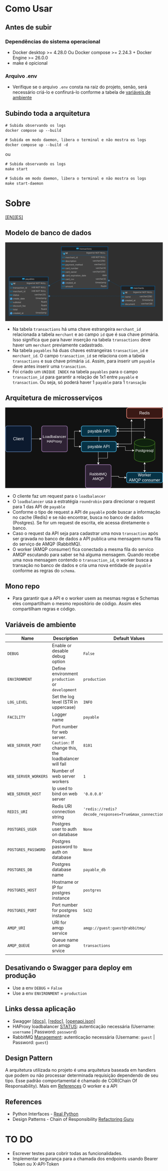 # Como Usar
## Antes de subir
### Dependências do sistema operacional
 - Docker desktop >= 4.28.0 Ou Docker compose >= 2.24.3 + Docker Engine >= 26.0.0
 - make é opicional
### Arquivo .env
 - Verifique se o arquivo `.env` consta na raiz do projeto, senão, será necessário criá-lo e confirurá-lo conforme a tabela de [variáveis de ambiente](#variáveis-de-ambiente)

## Subindo toda a arquitetura
```shell
# Subida observando os logs
docker compose up --build
```
```shell
# Subida em modo daemon, libera o terminal e não mostra os logs
docker compose up --build -d
```
ou
```shell
# Subida observando os logs
make start
```
```shell
# Subida em modo daemon, libera o terminal e não mostra os logs
make start-daemon
```

# Sobre
[[EN]](docs/README.EN.md)[[ES]](docs/README.ES.md)
## Modelo de banco de dados
![Database Diagram](docs/images/database_diagram.png#center)
- Na tabela `transactions` há uma chave estrangeira `merchant_id` relacionada a tabela `merchant` e ao campo `id` que é sua chave primária. Isso significa que para haver inserção na tabela `transactions` deve haver um `merchant` previamente cadastrado.
- Na tabela `payables` há duas chaves estrangeiras `transaction_id` e `merchant_id`. O campo `transaction_id` se relaciona com a tabela `transactions` e sua chave primária `id`. Assim, para inserir um `payable` deve antes inserir uma `transaction`.
- Foi criado um `UNIQUE INDEX` na tabela `payables` para o campo `transaction_id` para garantir a relação de 1x1 entre `payable` e `transaction`. Ou seja, só poderá haver 1 `payable` para 1 `transação`

## Arquitetura de microsserviços
![Microservices architecture](docs/images/arquitetura_payables.png#center)
- O cliente faz um request para o `loadbalancer`
- O `loadbalancer` usa a estratégia `roundrobin` para direcionar o request para 1 das API de `payable`
- Conforme o tipo de request a API de `payable` pode buscar a informação no cache (Redis) e se não encontrar, busca no banco de dados (Postgres). Se for um request de escrita, ele acessa diretamente o banco.
- Caso o request da API seja para cadastrar uma nova `transaction` após ser gravada no banco de dados a API publica uma mensagem numa fila do serviço de AMQP (RabbitMQ).
- O worker (AMQP consumer) fica conectado a mesma fila do servico AMQP escutando para saber se há alguma mensagem. Quando recebe uma nova mensagem contendo o `transaction_id`, o worker busca a transação no banco de dados e cria uma nova entidade de `payable` conforme as regras do `schema`.

## Mono repo
- Para garantir que a API e o worker usem as mesmas regras e Schemas eles compartilham o mesmo repositório de código. Assim eles compartilham regras e código.

## Variáveis de ambiente

| Name                 | Description                                      | Default Values |
| -------------------- | ------------------------------------------------ | -------------- |
| `DEBUG`              | Enable or desable debug option                   | `False`        |
| `ENVIRONMENT`        | Define environment `production` or `development` | `production`   |
| `LOG_LEVEL`          | Set the log level (STR in uppercase)             | `INFO`         |
| `FACILITY`           | Logger name                                      | `payable `     |
| `WEB_SERVER_PORT`    | Port number for web server. `Caution:` If change this, the loadbalancer will fail | `8101`         |
| `WEB_SERVER_WORKERS` | Number of web server workers                     | `1`            |
| `WEB_SERVER_HOST`    | Ip used to bind on web server                    | `'0.0.0.0'`    |
| `REDIS_URI`          | Redis URI connection string                      | `'redis://redis?decode_responses=True&max_connections=10'` |
| `POSTGRES_USER`      | Postgres user to auth on database                | `None`         |
| `POSTGRES_PASSWORD`  | Postgres password to auth on database            | `None`         |
| `POSTGRES_DB`        | Postgres database name                           | `payable_db`   |
| `POSTGRES_HOST`      | Hostname or IP for postgres instance             | `postgres`     |
| `POSTGRES_PORT`      | Port number for postgres instance                | `5432`         |
| `AMQP_URI`           | URI for amqp service                             | `amqp://guest:guest@rabbitmq/` |
| `AMQP_QUEUE`         | Queue name on amqp srvice                        | `transactions` |

## Desativando o Swagger para deploy em produção
- Use a env `DEBUG` = `False`
- Use a env `ENVIRONMENT` = `production`

## Links dessa aplicação
- Swagger [[docs]](http://127.0.0.1:8181/docs), [[redoc]](http://127.0.0.1:8181/redoc), [[openapi.json]](http://127.0.0.1:8181/openapi.json)
- HAProxy loadbalancer [STATUS](http://127.0.0.1:8100/monitoring): autenticação necessária (Username: `username` | Password: `password`)
- RabbitMQ [Management](http://127.0.0.1:15672/): autenticação necessária (Username: `guest` | Password: `guest`)


## Design Pattern
A arquitetura utilizada no projeto é uma arquitetura baseada em handlers que podem ou não processar determinada requisição dependendo de seu tipo. Esse padrão comportamental é chamado de COR(Chain Of Responsability). Mais em [References](#references)
O worker e a API 


## References
- Python Interfaces - [Real Python](https://realpython.com/python-interface/)
- Design Patterns - Chain of Responsibility [Refactoring Guru](https://refactoring.guru/design-patterns/chain-of-responsibility)

# TO DO
 - Escrever testes para cobrir todas as funcionalidades.
 - Implementar segurança para a chamada dos endpoints usando Bearer Token ou X-API-Token 
